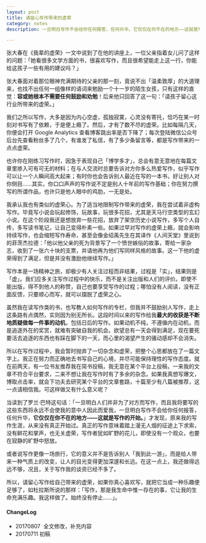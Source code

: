 ```yaml
---
layout: post
title: 请留心写作带来的虚荣
category: notes
description: 一旦明白写作不会给你任何报答，任何升华，它仅仅在你不在的地方——这就是写作的开始。

---
```


张大春在《我辈的虚荣》一文中说到了在他的讲座上，一位父亲指着女儿问了这样的问题：「她看很多文学方面的书，很喜欢写作，而且很希望能走上这一行，你能给这孩子一些有用的建议吗？」

张大春面对着那位眼神充满期待的父亲的那一刻，竟说不出「温柔敦厚」的大道理来，也找不出任何一组像样的语词来勉励一个十一岁的陌生女孩，只有这样的直觉：**容或她根本不需要任何鼓励和劝勉**！后来他只回答了这一句：「请孩子留心这行业所带来的虚荣。」

我们之所以写作，大多是因为内心空虚，孤独寂寞，心灵没有寄托，恰巧在某一时刻对书写有了依赖，于是便上瘾了。然后，才有了数不尽的虚荣。比如每隔几天，你便会打开 Google Analytics 查看博客跳出率是否下降了；每次登陆微信公众号后台先查看粉丝多了几个，有谁发了私信，有了多少条留言等，都是写作带来的一点点虚荣。

也许你在刚练习写作时，因急于表现自己「博学多才」，总会有意无意地在每篇文章里掺入可有可无的材料；在与人交流时总要告诉对方你多么热爱写作，似乎写作可以让一个人瞬间高大起来；有时你也会告诉别人最近在写的一本书，好让别人对你侧目……其实，你口口声声的写作说不定是别人十年前的写作基础；你在努力撰写的所谓作品，也许只是他人眼中的鸡肋，一无是处。

我承认我也有类似的虚荣心。为了适当地限制写作带来的虚荣，我在尝试着非虚构写作。毕竟写小说会玩起修饰，玩故事，玩很多花招，尤其是天马行空类型的玄幻小说。在这个阶段我还是想放弃一些花招，放弃了架空历史小说写作，多写个人自传，多写读书笔记，让自己变得朴素一些。如果过早对写作的虚荣上瘾，就会影响持续写作，也会缩短写作寿命，甚至会像金绍禹先生在其译作《人间天堂》里说到的菲茨杰拉德：「他以他父亲的死为背景写了一个愤世嫉俗的故事，寄给一家杂志，收到了一张六十块的支票，并请他再为他们写同样风格的故事。这一下他的虚荣得到了满足，但是并没有激励他继续写作。」

写作本是一场精神之旅，却极少有人关注过程而非结果，过程是「实」，结果则是「虚」。我们应多关注写作过程中的快乐，而不是关注出版和人们的评价。即使不能出版，得不到他人的称赞，自己也要享受写作的过程；哪怕没有人阅读，没有正面反馈，只要顺心而写，就可以摆脱了虚荣之心。

虽然我在读写作类的书，也写教人如何写作的专栏，但我并不鼓励别人写作，走上这条路有点偶然，实则因为别无所长。这段时间以来的写作给我**最大的收获是不断地质疑做每一件事的动机**，包括日后的写作。如果动机不纯，不遵循内在动机，而是追逐外在的奖赏，就难有突破自我的机会。欲望总有一天会得到满足，现在要死要活去追逐的东西也有踩在脚下的一天，而心里的渴望产生的骚动感却不会消失。

所以在写作过程中，我会暂时抛弃了一切杂念和虚荣，把整个心思都放在了一篇文字上。我正在努力而正确地去书写自己的心境，并尽可能保持理性的写作态度。就在前两天，有一位书友推荐我在简书投稿，我无意在某个平台上投稿，一来我的文章不符合平台要求，二来不想让我在写作时有了多余的杂念。如果我真想写爆文，博取点击率，就会下功夫去研究某个平台的文章套路，十篇至少有八篇被推荐，这一点请相信我。可这样做又有什么意义呢？

当读到了罗兰·巴特这句话：「一旦明白人们并非为了对方而写作，而且我将要写的这些东西将永远不会使我的意中人因此而爱我，一旦明白写作不会给你任何报答，任何升华，**它仅仅在你不在的地方——这就是写作的开始。**」才发现，原来我的写作生涯，从来没有真正开始过。真正的写作意味着踏上漫无人烟的征途上下求索，没有鲜花和掌声，也无关虚荣，写作者犹如旷野的花儿，即使没有一个观众，也要在寂静的旷野中怒放。

或者说写作更像一场旅行，它的意义并不是告诉别人「我到此一游」，而是给人带来一种气质上的改变，让人的目光变得更加深邃和长远。在这一点上，我还做得远远不够，况且，关于写作我的谈资已经不多了。

所以，请留心写作给自己带来的虚荣，如果你真心喜欢写，就把它当成一种乐趣便足够了，如杜拉斯所说的那样：「写作，那是我生命中惟一存在的事，它让我的生命充满乐趣。我这样做了。始终没有停止……」。

#### **ChangeLog**
- 20170807  全文修改，补充内容
- 20170711  初稿
